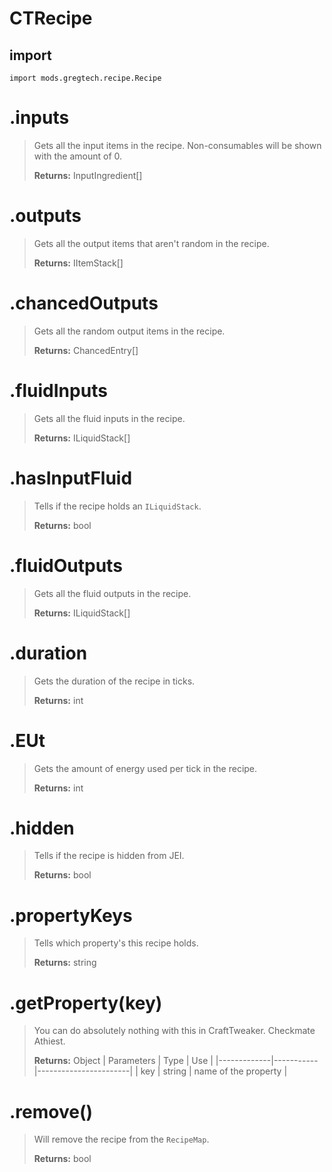# CTRecipe

## import
`import mods.gregtech.recipe.Recipe`

# .inputs
> Gets all the input items in the recipe. Non-consumables will be shown with the amount of 0.
>
> **Returns:** InputIngredient[]

# .outputs
> Gets all the output items that aren't random in the recipe.
>
> **Returns:** IItemStack[]

# .chancedOutputs
> Gets all the random output items in the recipe.
>
> **Returns:** ChancedEntry[]

# .fluidInputs
> Gets all the fluid inputs in the recipe.
>
> **Returns:** ILiquidStack[]

# .hasInputFluid
> Tells if the recipe holds an `ILiquidStack`.
>
> **Returns:** bool

# .fluidOutputs
> Gets all the fluid outputs in the recipe.
>
> **Returns:** ILiquidStack[]

# .duration
> Gets the duration of the recipe in ticks.
>
> **Returns:** int

# .EUt
> Gets the amount of energy used per tick in the recipe.
>
> **Returns:** int

# .hidden
> Tells if the recipe is hidden from JEI.
>
> **Returns:** bool

# .propertyKeys
> Tells which property's this recipe holds.
>
> **Returns:** string

# .getProperty(key)
> You can do absolutely nothing with this in CraftTweaker. Checkmate Athiest.
>
> **Returns:** Object
> | Parameters  | Type      | Use                   |
> |-------------|-----------|-----------------------|
> | key         | string    | name of the property  |


# .remove()
> Will remove the recipe from the `RecipeMap`.
>
> **Returns:** bool